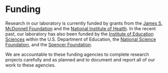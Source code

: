# Funding

Research in our laboratory is currently funded by grants from the [James S. McDonnell Foundation](https://www.jsmf.org/) and the [National Institute of Health](https://www.nih.gov/). In the recent past, our laboratory has also been funded by the [Institute of Education Sciences](https://ies.ed.gov/) within the U.S. Department of Education, the [National Science Foundation](https://www.nsf.gov/), and the [Spencer Foundation](https://www.spencer.org/). 

We are accountable to these funding agencies to complete research projects carefully and as planned and to document and report all of our work to these agencies. 
